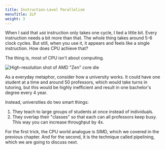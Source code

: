 ```yaml
---
title: Instruction-Level Parallelism
menuTitle: ILP
weight: 3
---
```


When I said that `add` instruction only takes one cycle, I lied a little bit. Every instruction needs a bit more than that. The whole thing takes around 5-6 clock cycles. But still, when you use it, it appears and feels like a single instruction. How does CPU achieve that?

The thing is, most of CPU isn't about computing.

![High-resolution shot of AMD "Zen" core die](https://abload.de/img/5017e5_727ef30243c547j9kue.jpg)

As a everyday metaphor, consider how a university works. It could have one student at a time and around 50 professors, which would take turns in tutoring, but this would be highly inefficient and result in one bachelor's degree every 4 year.

Instead, universities do two smart things:

1. They teach to large groups of students at once instead of individuals.
2. They overlap their "classes" so that each can all professors keep busy. This way you can increase throughput by 4x.

For the first trick, the CPU world analogue is SIMD, which we covered in the previous chapter. And for the second, it is the technique called pipelining, which we are going to discuss next.
